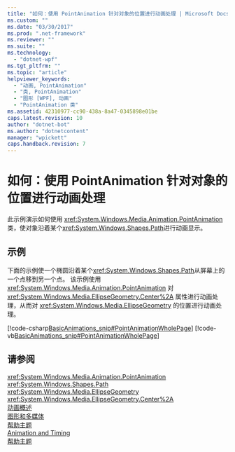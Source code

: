 ```yaml
---
title: "如何：使用 PointAnimation 针对对象的位置进行动画处理 | Microsoft Docs"
ms.custom: ""
ms.date: "03/30/2017"
ms.prod: ".net-framework"
ms.reviewer: ""
ms.suite: ""
ms.technology: 
  - "dotnet-wpf"
ms.tgt_pltfrm: ""
ms.topic: "article"
helpviewer_keywords: 
  - "动画, PointAnimation"
  - "类, PointAnimation"
  - "图形 [WPF], 动画"
  - "PointAnimation 类"
ms.assetid: 42310977-cc90-438a-8a47-0345898e01be
caps.latest.revision: 10
author: "dotnet-bot"
ms.author: "dotnetcontent"
manager: "wpickett"
caps.handback.revision: 7
---
```

# 如何：使用 PointAnimation 针对对象的位置进行动画处理
此示例演示如何使用 <xref:System.Windows.Media.Animation.PointAnimation> 类，使对象沿着某个<xref:System.Windows.Shapes.Path>进行动画显示。  
  
## 示例  
 下面的示例使一个椭圆沿着某个<xref:System.Windows.Shapes.Path>从屏幕上的一个点移到另一个点。  该示例使用 <xref:System.Windows.Media.Animation.PointAnimation> 对 <xref:System.Windows.Media.EllipseGeometry.Center%2A> 属性进行动画处理，从而对 <xref:System.Windows.Media.EllipseGeometry> 的位置进行动画处理。  
  
 [!code-csharp[BasicAnimations_snip#PointAnimationWholePage](../../../../samples/snippets/csharp/VS_Snippets_Wpf/BasicAnimations_snip/CSharp/PointAnimationExample.cs#pointanimationwholepage)]
 [!code-vb[BasicAnimations_snip#PointAnimationWholePage](../../../../samples/snippets/visualbasic/VS_Snippets_Wpf/BasicAnimations_snip/VisualBasic/PointAnimationExample.vb#pointanimationwholepage)]  
  
## 请参阅  
 <xref:System.Windows.Media.Animation.PointAnimation>   
 <xref:System.Windows.Shapes.Path>   
 <xref:System.Windows.Media.EllipseGeometry>   
 <xref:System.Windows.Media.EllipseGeometry.Center%2A>   
 [动画概述](../../../../docs/framework/wpf/graphics-multimedia/animation-overview.md)   
 [图形和多媒体](../../../../docs/framework/wpf/graphics-multimedia/index.md)   
 [帮助主题](../../../../docs/framework/wpf/graphics-multimedia/graphics-how-to-topics.md)   
 [Animation and Timing](http://msdn.microsoft.com/zh-cn/7d83765b-d5ae-41b1-b423-80206e1124aa)   
 [帮助主题](../../../../docs/framework/wpf/graphics-multimedia/animation-and-timing-how-to-topics.md)